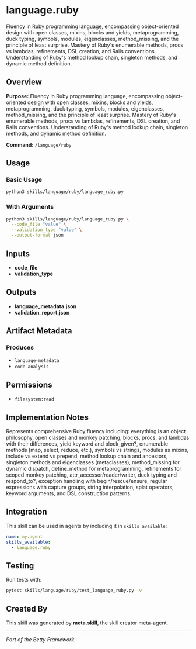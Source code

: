 # language.ruby

Fluency in Ruby programming language, encompassing object-oriented design with open classes, mixins, blocks and yields, metaprogramming, duck typing, symbols, modules, eigenclasses, method_missing, and the principle of least surprise. Mastery of Ruby's enumerable methods, procs vs lambdas, refinements, DSL creation, and Rails conventions. Understanding of Ruby's method lookup chain, singleton methods, and dynamic method definition.

## Overview

**Purpose:** Fluency in Ruby programming language, encompassing object-oriented design with open classes, mixins, blocks and yields, metaprogramming, duck typing, symbols, modules, eigenclasses, method_missing, and the principle of least surprise. Mastery of Ruby's enumerable methods, procs vs lambdas, refinements, DSL creation, and Rails conventions. Understanding of Ruby's method lookup chain, singleton methods, and dynamic method definition.

**Command:** `/language/ruby`

## Usage

### Basic Usage

```bash
python3 skills/language/ruby/language_ruby.py
```

### With Arguments

```bash
python3 skills/language/ruby/language_ruby.py \
  --code_file "value" \
  --validation_type "value" \
  --output-format json
```

## Inputs

- **code_file**
- **validation_type**

## Outputs

- **language_metadata.json**
- **validation_report.json**

## Artifact Metadata

### Produces

- `language-metadata`
- `code-analysis`

## Permissions

- `filesystem:read`

## Implementation Notes

Represents comprehensive Ruby fluency including: everything is an object philosophy, open classes and monkey patching, blocks, procs, and lambdas with their differences, yield keyword and block_given?, enumerable methods (map, select, reduce, etc.), symbols vs strings, modules as mixins, include vs extend vs prepend, method lookup chain and ancestors, singleton methods and eigenclasses (metaclasses), method_missing for dynamic dispatch, define_method for metaprogramming, refinements for scoped monkey patching, attr_accessor/reader/writer, duck typing and respond_to?, exception handling with begin/rescue/ensure, regular expressions with capture groups, string interpolation, splat operators, keyword arguments, and DSL construction patterns.

## Integration

This skill can be used in agents by including it in `skills_available`:

```yaml
name: my.agent
skills_available:
  - language.ruby
```

## Testing

Run tests with:

```bash
pytest skills/language/ruby/test_language_ruby.py -v
```

## Created By

This skill was generated by **meta.skill**, the skill creator meta-agent.

---

*Part of the Betty Framework*
